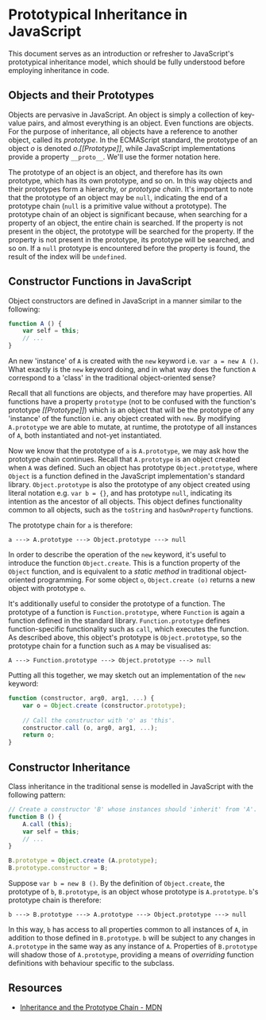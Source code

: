 # Prototypical Inheritance in JavaScript

This document serves as an introduction or refresher to JavaScript's
prototypical inheritance model, which should be fully understood
before employing inheritance in code.

## Objects and their Prototypes

Objects are pervasive in JavaScript. An object is simply a collection
of key-value pairs, and almost everything is an object. Even functions
are objects. For the purpose of inheritance, all objects have a
reference to another object, called its _prototype_. In the ECMAScript
standard, the prototype of an object _o_ is denoted _o.[[Prototype]]_,
while JavaScript implementations provide a property
`__proto__`. We'll use the former notation here. 

The prototype of an object is an object, and therefore has its own
prototype, which has its own prototype, and so on. In this way objects
and their prototypes form a hierarchy, or _prototype chain_. It's
important to note that the prototype of an object may be `null`,
indicating the end of a prototype chain (`null` is a primitive value
without a prototype). The prototype chain of an object is significant
because, when searching for a property of an object, the entire chain
is searched. If the property is not present in the object, the
prototype will be searched for the property. If the property is not
present in the prototype, its prototype will be searched, and so
on. If a `null` prototype is encountered before the property is found,
the result of the index will be `undefined`.

## Constructor Functions in JavaScript

Object constructors are defined in JavaScript in a manner similar to
the following: 

```javascript
function A () {
    var self = this;
    // ...
}
```

An new 'instance' of `A` is created with the `new` keyword i.e. `var a
= new A ()`. What exactly is the `new` keyword doing, and in what way
does the function `A` correspond to a 'class' in the traditional
object-oriented sense? 

Recall that all functions are objects, and therefore may have
properties. All functions have a property `prototype` (not to be
confused with the function's prototype _[[Prototype]]_) which is an
object that will be the prototype of any 'instance' of the function
i.e. any object created with `new`. By modifying `A.prototype` we are
able to mutate, at runtime, the prototype of all instances of `A`, both
instantiated and not-yet instantiated.

Now we know that the prototype of `a` is `A.prototype`, we may ask how
the prototype chain continues. Recall that `A.prototype` is an object
created when `A` was defined. Such an object has prototype
`Object.prototype`, where `Object` is a function defined in the
JavaScript implementation's standard library. `Object.prototype` is
also the prototype of any object created using literal notation
e.g. `var b = {}`, and has prototype `null`, indicating its intention
as the ancestor of all objects. This object defines functionality
common to all objects, such as the `toString` and `hasOwnProperty`
functions.

The prototype chain for `a` is therefore:

```
a ---> A.prototype ---> Object.prototype ---> null
```

In order to describe the operation of the `new` keyword, it's useful
to introduce the function `Object.create`. This is a function property
of the `Object` function, and is equivalent to a _static method_ in
traditional object-oriented programming. For some object `o`,
`Object.create (o)` returns a new object with prototype `o`.

It's additionally useful to consider the prototype of a function. The
prototype of a function is `Function.prototype`, where `Function` is
again a function defined in the standard library. `Function.prototype`
defines function-specific functionality such as `call`, which executes
the function. As described above, this object's prototype is
`Object.prototype`, so the prototype chain for a function such as `A`
may be visualised as:

```
A ---> Function.prototype ---> Object.prototype ---> null
```

Putting all this together, we may sketch out an implementation of the
`new` keyword:

```javascript
function (constructor, arg0, arg1, ...) {
    var o = Object.create (constructor.prototype);
    
    // Call the constructor with 'o' as 'this'. 
    constructor.call (o, arg0, arg1, ...);
    return o;
}
```

## Constructor Inheritance

Class inheritance in the traditional sense is modelled in JavaScript
with the following pattern:

```javascript
// Create a constructor 'B' whose instances should 'inherit' from 'A'. 
function B () {
    A.call (this);
    var self = this;
    // ...
}

B.prototype = Object.create (A.prototype);
B.prototype.constructor = B;
```

Suppose `var b = new B ()`. By the definition of `Object.create`, the
prototype of `b`, `B.prototype`, is an object whose prototype is
`A.prototype`. `b`'s prototype chain is therefore:

```
b ---> B.prototype ---> A.prototype ---> Object.prototype ---> null
```

In this way, `b` has access to all properties common to all instances
of `A`, in addition to those defined in `B.prototype`. `b` will be
subject to any changes in `A.prototype` in the same way as any
instance of `A`. Properties of `B.prototype` will shadow those of
`A.prototype`, providing a means of _overriding_ function definitions
with behaviour specific to the subclass.

## Resources

* [Inheritance and the Prototype Chain - MDN](https://developer.mozilla.org/en/docs/Web/JavaScript/Inheritance_and_the_prototype_chain)

